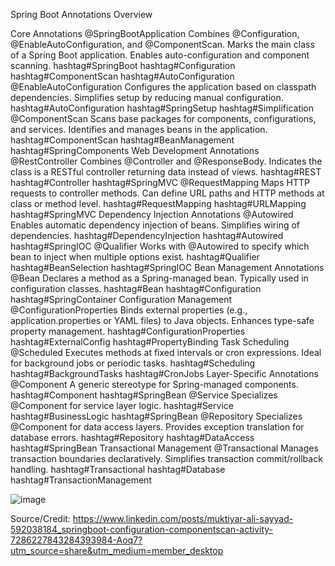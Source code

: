 Spring Boot Annotations Overview

Core Annotations
@SpringBootApplication
Combines @Configuration, @EnableAutoConfiguration, and @ComponentScan.
Marks the main class of a Spring Boot application.
Enables auto-configuration and component scanning.
hashtag#SpringBoot hashtag#Configuration hashtag#ComponentScan hashtag#AutoConfiguration
@EnableAutoConfiguration
Configures the application based on classpath dependencies.
Simplifies setup by reducing manual configuration.
hashtag#AutoConfiguration hashtag#SpringSetup hashtag#Simplification
@ComponentScan
Scans base packages for components, configurations, and services.
Identifies and manages beans in the application.
hashtag#ComponentScan hashtag#BeanManagement hashtag#SpringComponents
Web Development Annotations
@RestController
Combines @Controller and @ResponseBody.
Indicates the class is a RESTful controller returning data instead of views.
hashtag#REST hashtag#Controller hashtag#SpringMVC
@RequestMapping
Maps HTTP requests to controller methods.
Can define URL paths and HTTP methods at class or method level.
hashtag#RequestMapping hashtag#URLMapping hashtag#SpringMVC
Dependency Injection Annotations
@Autowired
Enables automatic dependency injection of beans.
Simplifies wiring of dependencies.
hashtag#DependencyInjection hashtag#Autowired hashtag#SpringIOC
@Qualifier
Works with @Autowired to specify which bean to inject when multiple options exist.
hashtag#Qualifier hashtag#BeanSelection hashtag#SpringIOC
Bean Management Annotations
@Bean
Declares a method as a Spring-managed bean.
Typically used in configuration classes.
hashtag#Bean hashtag#Configuration hashtag#SpringContainer
Configuration Management
@ConfigurationProperties
Binds external properties (e.g., application.properties or YAML files) to Java objects.
Enhances type-safe property management.
hashtag#ConfigurationProperties hashtag#ExternalConfig hashtag#PropertyBinding
Task Scheduling
@Scheduled
Executes methods at fixed intervals or cron expressions.
Ideal for background jobs or periodic tasks.
hashtag#Scheduling hashtag#BackgroundTasks hashtag#CronJobs
Layer-Specific Annotations
@Component
A generic stereotype for Spring-managed components.
hashtag#Component hashtag#SpringBean
@Service
Specializes @Component for service layer logic.
hashtag#Service hashtag#BusinessLogic hashtag#SpringBean
@Repository
Specializes @Component for data access layers.
Provides exception translation for database errors.
hashtag#Repository hashtag#DataAccess hashtag#SpringBean
Transactional Management
@Transactional
Manages transaction boundaries declaratively.
Simplifies transaction commit/rollback handling.
hashtag#Transactional hashtag#Database hashtag#TransactionManagement

![image](https://github.com/user-attachments/assets/02e96f75-cff6-4d74-8857-f9ac32a51f0d)

Source/Credit: https://www.linkedin.com/posts/muktiyar-ali-sayyad-592038184_springboot-configuration-componentscan-activity-7286227843284393984-Aoq7?utm_source=share&utm_medium=member_desktop

